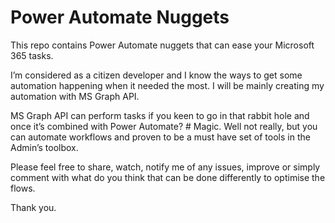 # Power Automate Nuggets

This repo contains Power Automate nuggets that can ease your Microsoft 365 tasks.

I’m considered as a citizen developer and I know the ways to get some automation happening when it needed the most.
I will be mainly creating my automation with MS Graph API.

MS Graph API can perform tasks if you keen to go in that rabbit hole and once it’s combined with Power Automate? # Magic. Well not really, but you can automate workflows and proven to be a must have set of tools in the Admin’s toolbox.

Please feel free to share, watch, notify me of any issues, improve or simply comment with what do you think that can be done differently to optimise the flows.

Thank you.
